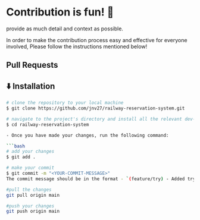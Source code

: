 # Contribution is fun! :green_heart:

provide as much detail and context as possible.

In order to make the contribution
process easy and effective for everyone involved, Please follow the instructions mentioned below!

## Pull Requests

## :arrow_down: Installation


```bash
# clone the repository to your local machine
$ git clone https://github.com/jnv27/railway-reservation-system.git

# navigate to the project's directory and install all the relevant dev-dependencies
$ cd railway-reservation-system

- Once you have made your changes, run the following command:

```bash
# add your changes
$ git add .

# make your commit
$ git commit -m "<YOUR-COMMIT-MESSAGE>"
The commit message should be in the format - `(feature/try) - Added try component`

#pull the changes
git pull origin main

#push your changes
git push origin main
```

